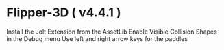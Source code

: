 # Flipper-3D ( v4.4.1 )



Install the Jolt Extension from the AssetLib
Enable Visible Collision Shapes in the Debug menu
Use left and right arrow keys for the paddles
